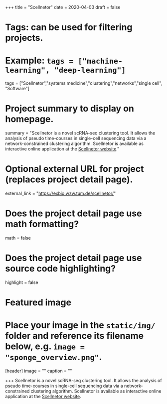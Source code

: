 +++
title = "Scellnetor"
date = 2020-04-03
draft = false

# Tags: can be used for filtering projects.
# Example: `tags = ["machine-learning", "deep-learning"]`
tags = ["Scellnetor","systems medicine","clustering","networks","single cell", "Software"]

# Project summary to display on homepage.
summary = "Scellnetor is a novel scRNA-seq clustering tool. It allows the analysis of pseudo time-courses in single-cell sequencing data via a network-constrained clustering algorithm. Scellnetor is available as interactive online application at the [Scellnetor website](https://exbio.wzw.tum.de/scellnetor/)."

# Optional external URL for project (replaces project detail page).
external_link = "https://exbio.wzw.tum.de/scellnetor/"

# Does the project detail page use math formatting?
math = false

# Does the project detail page use source code highlighting?
highlight = false

# Featured image
# Place your image in the `static/img/` folder and reference its filename below, e.g. `image = "sponge_overview.png"`.
[header]
image = ""
caption = ""

+++
Scellnetor is a novel scRNA-seq clustering tool. It allows the analysis of pseudo time-courses in single-cell sequencing data via a network-constrained clustering algorithm. Scellnetor is available as interactive online application at the [Scellnetor website](https://exbio.wzw.tum.de/scellnetor/).
